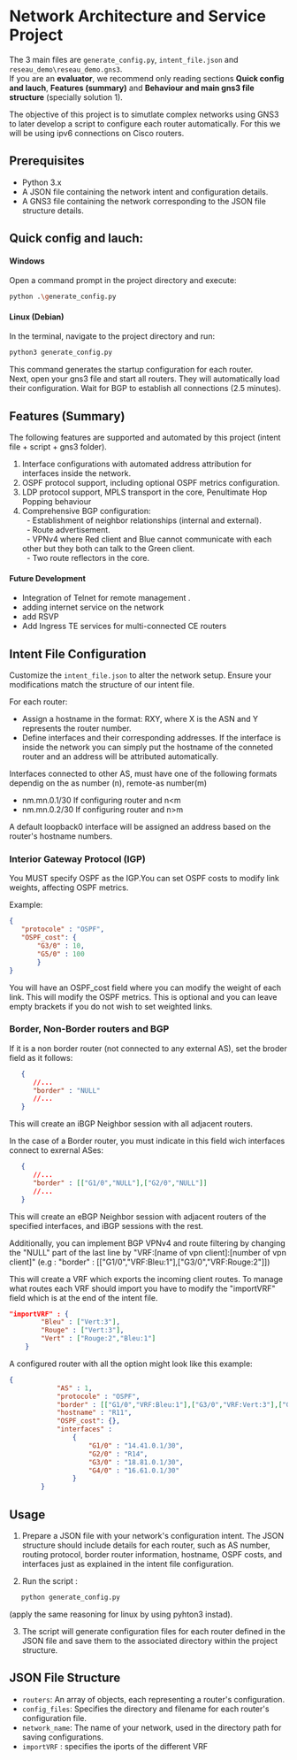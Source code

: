 # Network Architecture and Service Project

The 3 main files are `generate_config.py`, `intent_file.json` and `reseau_demo\reseau_demo.gns3`.<br>
If you are an **evaluator**, we recommend only reading sections **Quick config and lauch**, **Features (summary)** and **Behaviour and main gns3 file structure** (specially solution 1).

The objective of this project is to simutlate complex networks using GNS3 to later develop a script to configure each router automatically. For this we will be using ipv6 connections on Cisco routers.

## Prerequisites

- Python 3.x
- A JSON file containing the network intent and configuration details.
- A GNS3 file containing the network corresponding to the JSON file structure details.

## Quick config and lauch:

#### Windows
Open a command prompt in the project directory and execute:

```bash
python .\generate_config.py 
```

#### Linux (Debian)
In the terminal, navigate to the project directory and run:
```bash
python3 generate_config.py 
```
This command generates the startup configuration for each router.   
Next, open your gns3 file and start all routers. They will automatically load their configuration. Wait for BGP to establish all connections (2.5 minutes). <br>
   
## Features (Summary)
The following features are supported and automated by this project (intent file + script + gns3 folder).

1. Interface configurations with automated address attribution for interfaces inside the network.
2. OSPF protocol support, including optional OSPF metrics configuration.
3. LDP protocol support, MPLS transport in the core, Penultimate Hop Popping behaviour
4. Comprehensive BGP configuration:<br>
&nbsp; - Establishment of neighbor relationships (internal and external).<br>
&nbsp; - Route advertisement.<br>
&nbsp; - VPNv4 where Red client and Blue cannot communicate with each other but they both can talk to the Green client. <br>
&nbsp; - Two route reflectors in the core.


#### Future Development
- Integration of Telnet for remote management .
- adding internet service on the network
- add RSVP
- Add Ingress TE services for multi-connected CE routers

## Intent File Configuration

Customize the `intent_file.json` to alter the network setup. Ensure your modifications match the structure of our intent file.

For each router:
- Assign a hostname in the format: RXY, where X is the ASN and Y represents the router number.
- Define interfaces and their corresponding addresses. If the interface is inside the network you can simply put the hostname of the conneted router and an address will be attributed automatically. 

Interfaces connected to other AS, must have one of the following formats dependig on the as number (n), remote-as number(m)

- nm.mn.0.1/30 If configuring router and n<m
- nm.mn.0.2/30 If configuring router and n>m

A default loopback0 interface will be assigned an address based on the router's hostname numbers.

### Interior Gateway Protocol (IGP)
You MUST specify OSPF as the IGP.You can set OSPF costs to modify link weights, affecting OSPF metrics.

Example:
```json
{  
   "protocole" : "OSPF",
   "OSPF_cost": {
       "G3/0" : 10,
       "G5/0" : 100
       }
}
```

You will have an OSPF_cost field where you can modify the weight of each link. This will modify the OSPF metrics. 
This is optional and you can leave empty brackets if you do not wish to set weighted links.

### Border, Non-Border routers and BGP
If it is a non border router (not connected to any external AS), set the broder field as it follows:
```json
   {
      //...
      "border" : "NULL"
      //...
   }
```
This will create an iBGP Neighbor session with all adjacent routers.


In the case of a Border router, you must indicate in this field wich interfaces connect to exrernal ASes:
```json
   {
      //...
      "border" : [["G1/0","NULL"],["G2/0","NULL"]]
      //...
   }
```
This will create an eBGP Neighbor session with adjacent routers of the specified interfaces, and iBGP sessions with the rest.


Additionally, you can implement BGP VPNv4 and route filtering by changing the "NULL" part of the last line by "VRF:[name of vpn client]:[number of vpn client]" (e.g : "border" : [["G1/0","VRF:Bleu:1"],["G3/0","VRF:Rouge:2"]])

This will create a VRF which exports the incoming client routes.
To manage what routes each VRF should import you have to modify the "importVRF" field which is at the end of the intent file.
```json
"importVRF" : {
        "Bleu" : ["Vert:3"],
        "Rouge" : ["Vert:3"],
        "Vert" : ["Rouge:2","Bleu:1"]
    }
```


A configured router with all the option might look like this example:
```json
{
            "AS" : 1,
            "protocole" : "OSPF",
            "border" : [["G1/0","VRF:Bleu:1"],["G3/0","VRF:Vert:3"],["G4/0","VRF:Rouge:2"]],
            "hostname" : "R11",
            "OSPF_cost": {},  
            "interfaces" : 
                {
                    "G1/0" : "14.41.0.1/30",
                    "G2/0" : "R14",
                    "G3/0" : "18.81.0.1/30",
                    "G4/0" : "16.61.0.1/30"
                }     
        }
```
## Usage

1. Prepare a JSON file with your network's configuration intent. The JSON structure should include details for each router, such as AS number, routing protocol, border router information, hostname, OSPF costs, and interfaces just as explained in the intent file configuration.

2. Run the script :

```bash
   python generate_config.py
```
(apply the same reasoning for linux by using pyhton3 instad).

3. The script will generate configuration files for each router defined in the JSON file and save them to the associated directory within the project structure.

## JSON File Structure

- `routers`: An array of objects, each representing a router's configuration.
- `config_files`: Specifies the directory and filename for each router's configuration file.
- `network_name`: The name of your network, used in the directory path for saving configurations.
- `importVRF` : specifies the iports of the different VRF
